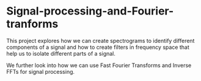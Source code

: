 # Signal-processing-and-Fourier-tranforms
This project explores how we can create spectrograms to identify different components of a signal and how to create filters in frequency space that help us to isolate different parts of a signal.


We further look into how we can use Fast Fourier Transforms and Inverse FFTs for signal processing.
